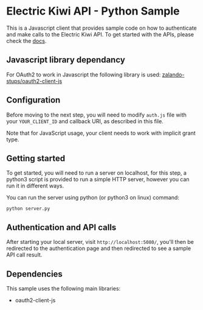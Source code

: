 # Electric Kiwi API - Python Sample

This is a Javascript client that provides sample code on how to authenticate and make calls to the Electric Kiwi API. To get started with the APIs, please check the [docs](https://developer.electrickiwi.co.nz/api-documentation/).


## Javascript library dependancy  

For OAuth2 to work in Javascript the following library is used: [zalando-stups/oauth2-client-js](https://github.com/zalando-stups/oauth2-client-js)


## Configuration

Before moving to the next step, you will need to modify `auth.js` file with your `YOUR_CLIENT_ID` and callback URI, as described in this file.

Note that for JavaScript usage, your client needs to work with implicit grant type.


## Getting started

To get started, you will need to run a server on localhost, for this step, a python3 script is provided to run a simple HTTP server, however you can run it in different ways.

You can run the server using python (or python3 on linux) command:

```
python server.py
```


## Authentication and API calls

After starting your local server, visit `http://localhost:5080/`, you'll then be redirected to the authentication page and then redirected to see a sample API call result.


## Dependencies

This sample uses the following main libraries:

* oauth2-client-js